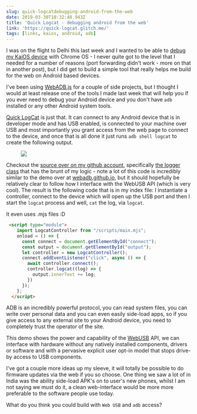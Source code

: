 ```yaml
---
slug: quick-logcatdebugging-android-from-the-web
date: 2019-03-30T10:32:48.943Z
title: 'Quick Logcat - debugging android from the web'
link: 'https://quick-logcat.glitch.me/'
tags: [links, kaios, android, adb]
---
```

I was on the flight to Delhi this last week and I wanted to be able to [debug my KaiOS device](https://paul.kinlan.me/debugging-web-pages-on-the-nokia-8110-with-kaios/) with Chrome OS - I never quite got to the level that I needed for a number of reasons (port forwarding didn't work - more on that in another post), but I did get to build a simple tool that really helps me build for the web on Android based devices.

I've been using [WebADB.js](https://github.com/webadb/webadb.js) for a couple of side projects, but I thought I would at least release one of the tools I made last week that will help you if you ever need to debug your Android device and you don't have `adb` installed or any other Android system tools.

[Quick LogCat](https://quick-logcat.glitch.me/) is just that. It can connect to any Android device that is in developer mode and has USB enabled, is connected to your machine over USB and most importantly you grant access from the web page to connect to the device, and once that is all done it just runs `adb shell logcat` to create the following output.

<figure>
  <img src="/images/2019-03-30-quick-logcatdebugging-android-from-the-web.jpeg">
</figure>

Checkout the [source over on my github account](https://github.com/PaulKinlan/QuickLogcat), specifically [the logger class](https://github.com/PaulKinlan/QuickLogcat/blob/master/app/scripts/main.mjs) that has the brunt of my logic - note a lot of this code is incredibly similar to the demo over at [webadb.github.io](https://webadb.github.io/), but it should hopefully be relatively clear to follow how I interface with the WebUSB API (which is very cool). The result is the following code that is in my index file: I instantiate a controller, connect to the device which will open up the USB port and then I start the `logcat` process and well, `cat` the log, via `logcat`.

It even uses .mjs files :D

```html
 <script type="module">
    import LogcatController from "/scripts/main.mjs";
    onload = () => {
      const connect = document.getElementById("connect");
      const output = document.getElementById("output");
      let controller = new LogcatController();
      connect.addEventListener("click", async () => {
        await controller.connect();
        controller.logcat((log) => {
          output.innerText += log;
        })
      });
    };
  </script>
```
ADB is an incredibly powerful protocol, you can read system files, you can write over personal data and you can even easily side-load apps, so if you give access to any external site to your Android device, you need to completely trust the operator of the site.

This demo shows the power and capability of the [WebUSB](https://developers.google.com/web/updates/2016/03/access-usb-devices-on-the-web) API, we can interface with hardware without any natively installed components, drivers or software and with a pervasive explicit user opt-in model that stops drive-by access to USB components.

I've got a couple more ideas up my sleeve, it will totally be possible to do firmware updates via the web if you so choose. One thing we saw a lot of in India was the ability side-load APK's on to user's new phones, whilst I am not saying we must do it, a clean web-interface would be more more preferable to the software people use today.

What do you think you could build with `Web USB` and `adb` access?
